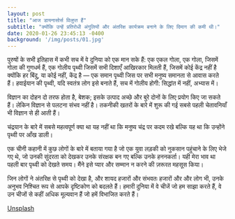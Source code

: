 ```yaml
---
layout: post
title: "आज डायनासोर्स विलुप्त हैं"
subtitle: "क्योंकि उन्हें प्रतिरोधी अंगुलियों और अंतरिक्ष कार्यक्रम बनाने के लिए दिमाग की कमी थी।"
date: 2020-01-26 23:45:13 -0400
background: '/img/posts/01.jpg'
---
```


पुरुषों के सभी इतिहास में कभी सच में वे दुनिया को एक मान सके हैं: एक एकल गोला, एक गोला, जिसमें गोला की गुणधर्म हैं, एक गोलीय पृथ्वी जिसमें सभी दिशाएँ आखिरकार मिलती हैं, जिसमें कोई केंद्र नहीं है क्योंकि हर बिंदु, या कोई नहीं, केंद्र है — एक समान पृथ्वी जिस पर सभी मनुष्य समानता से आवास करते हैं। हवाईयान की पृथ्वी, यदि स्वतंत्र लोग इसे बनाते हैं, सच में गोलीय होगी: सिद्धांत में नहीं, अभ्यास में।

विज्ञान का दोहन दो तरफ होता है, बेशक; इसके उत्पाद अच्छे और बुरे दोनों के लिए प्रयोग किए जा सकते हैं। लेकिन विज्ञान से पलटना संभव नहीं है। तकनीकी खतरों के बारे में शुरू की गई सबसे पहली चेतावनियाँ भी विज्ञान से ही आती हैं।

चंद्रयान के बारे में सबसे महत्वपूर्ण क्या था यह नहीं था कि मनुष्य चंद्र पर कदम रखे बल्कि यह था कि उन्होंने पृथ्वी पर आँख डाली।

एक चीनी कहानी में कुछ लोगों के बारे में बताया गया है जो एक युवा लड़की को नुकसान पहुंचाने के लिए भेजे गए थे, जो उनकी सुंदरता को देखकर उनके संरक्षक बन गए बल्कि उनके हननकर्ता। यही मेरा भाव था पहली बार पृथ्वी को देखते समय। मैंने इसे प्यार और सम्मान न करने की ज़रूरत महसूस किया।

जिन लोगों ने अंतरिक्ष से पृथ्वी को देखा है, और शायद हजारों और संभवतः हजारों और और लोग भी, उनके अनुभव निश्चित रूप से आपके दृष्टिकोण को बदलते हैं। हमारी दुनिया में वे चीजें जो हम साझा करते हैं, वे उन चीजों से कहीं अधिक मूल्यवान हैं जो हमें विभाजित करते हैं।

 <a href="https://unsplash.com/">Unsplash</a>